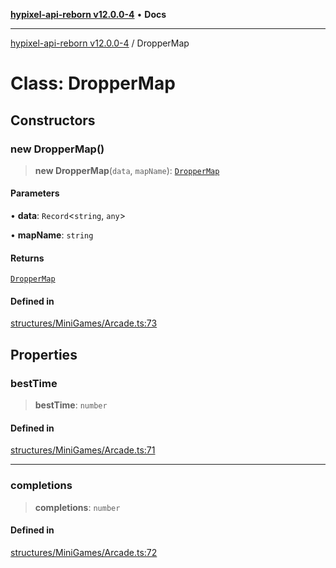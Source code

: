 [**hypixel-api-reborn v12.0.0-4**](../README.md) • **Docs**

***

[hypixel-api-reborn v12.0.0-4](../globals.md) / DropperMap

# Class: DropperMap

## Constructors

### new DropperMap()

> **new DropperMap**(`data`, `mapName`): [`DropperMap`](DropperMap.md)

#### Parameters

• **data**: `Record`\<`string`, `any`\>

• **mapName**: `string`

#### Returns

[`DropperMap`](DropperMap.md)

#### Defined in

[structures/MiniGames/Arcade.ts:73](https://github.com/Kathund/REBORN-docs-TEST/blob/1c14a4fa83649d1c26475bdd62d394bf5095b016/src/structures/MiniGames/Arcade.ts#L73)

## Properties

### bestTime

> **bestTime**: `number`

#### Defined in

[structures/MiniGames/Arcade.ts:71](https://github.com/Kathund/REBORN-docs-TEST/blob/1c14a4fa83649d1c26475bdd62d394bf5095b016/src/structures/MiniGames/Arcade.ts#L71)

***

### completions

> **completions**: `number`

#### Defined in

[structures/MiniGames/Arcade.ts:72](https://github.com/Kathund/REBORN-docs-TEST/blob/1c14a4fa83649d1c26475bdd62d394bf5095b016/src/structures/MiniGames/Arcade.ts#L72)

